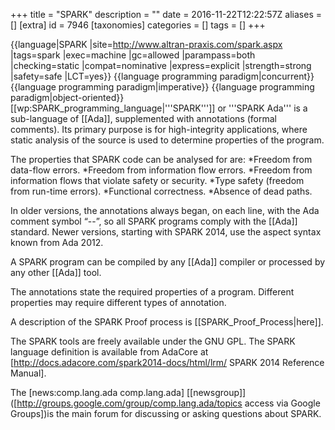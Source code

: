 +++
title = "SPARK"
description = ""
date = 2016-11-22T12:22:57Z
aliases = []
[extra]
id = 7946
[taxonomies]
categories = []
tags = []
+++

{{language|SPARK
|site=http://www.altran-praxis.com/spark.aspx
|tags=spark
|exec=machine
|gc=allowed
|parampass=both
|checking=static
|compat=nominative
|express=explicit
|strength=strong
|safety=safe
|LCT=yes}}
{{language programming paradigm|concurrent}}
{{language programming paradigm|imperative}}
{{language programming paradigm|object-oriented}}
[[wp:SPARK_programming_language|'''SPARK''']] or '''SPARK Ada''' is a sub-language of [[Ada]], supplemented with annotations (formal comments).  Its primary purpose is for high-integrity applications, where static analysis of the source is used to determine properties of the program.

The properties that SPARK code can be analysed for are:
*Freedom from data-flow errors.
*Freedom from information flow errors.
*Freedom from information flows that violate safety or security.
*Type safety (freedom from run-time errors).
*Functional correctness.
*Absence of dead paths.

In older versions, the annotations always began, on each line, with the Ada comment symbol “--”, so all SPARK programs comply with the [[Ada]] standard.  Newer versions, starting with SPARK 2014, use the aspect syntax known from Ada 2012.

A SPARK program can be compiled by any [[Ada]] compiler or processed by any other [[Ada]] tool.

The annotations state the required properties of a program.  Different properties may require different types of annotation.

A description of the SPARK Proof process is [[SPARK_Proof_Process|here]].

The SPARK tools are freely available under the GNU GPL.  The SPARK language definition is available from AdaCore at [http://docs.adacore.com/spark2014-docs/html/lrm/ SPARK 2014 Reference Manual].

The [news:comp.lang.ada comp.lang.ada] [[newsgroup]] ([http://groups.google.com/group/comp.lang.ada/topics access via Google Groups])is the main forum for discussing or asking questions about SPARK.
